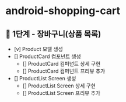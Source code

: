 # android-shopping-cart

## 🚀 1단계 - 장바구니(상품 목록)
- [v] Product 모델 생성
- [] ProductCard 컴포넌트 생성
  - [] ProductCard 컴퍼넌트 상세 구현
  - [] ProductCard 컴퍼넌트 프리뷰 추가
- [] ProductList Screen 생성
  - [] ProductList Screen 상세 구현
  - [] ProductList Screen 프리뷰 추가

